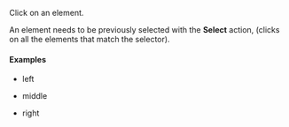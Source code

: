 Click on an element.

An element needs to be previously selected with the **Select** action, (clicks on all the elements that match the selector).

#### Examples

- left

- middle

- right